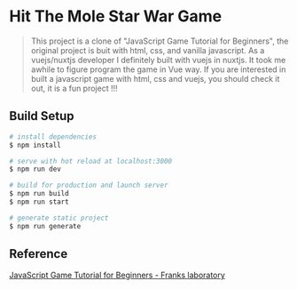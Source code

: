 # Hit The Mole Star War Game

> This project is a clone of "JavaScript Game Tutorial for Beginners", the original project is buit with html, css, and vanilla javascript. As a vuejs/nuxtjs developer
>I definitely built with vuejs in nuxtjs. It took me awhile to figure program the game in Vue way. If you are interested in built a javascript game with html, css and vuejs, you
>should check it out, it is a fun project !!!


## Build Setup

```bash
# install dependencies
$ npm install

# serve with hot reload at localhost:3000
$ npm run dev

# build for production and launch server
$ npm run build
$ npm run start

# generate static project
$ npm run generate
```

## Reference
[JavaScript Game Tutorial for Beginners - Franks laboratory](https://www.youtube.com/watch?v=RTb8icFiSfk&feature=youtu.be&fbclid=IwAR2ndSUfiHQhFZkF5XJS2Oy7BR2O7BFi7Z9Hq9Mzsva-2At9CPEnjmERYXI)
